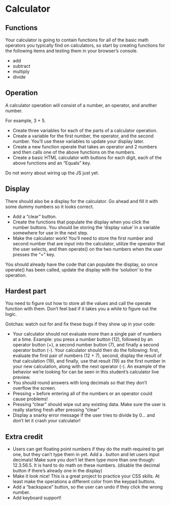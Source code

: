 # Calculator

## Functions

Your calculator is going to contain functions for all of the basic math operators you typically find on calculators, so start by creating functions for the following items and testing them in your browser’s console.

- add
- subtract
- multiply
- divide

## Operation

A calculator operation will consist of a number, an operator, and another number.

For example, 3 + 5.

- Create three variables for each of the parts of a calculator operation.
- Create a variable for the first number, the operator, and the second number. You’ll use these variables to update your display later.
- Create a new function operate that takes an operator and 2 numbers and then calls one of the above functions on the numbers.
- Create a basic HTML calculator with buttons for each digit, each of the above functions and an “Equals” key.

Do not worry about wiring up the JS just yet.

## Display

There should also be a display for the calculator. Go ahead and fill it with some dummy numbers so it looks correct.

- Add a “clear” button.
- Create the functions that populate the display when you click the number buttons. You should be storing the ‘display value’ in a variable somewhere for use in the next step.
- Make the calculator work! You’ll need to store the first number and second number that are input into the calculator, utilize the operator that the user selects, and then operate() on the two numbers when the user presses the “=” key.

You should already have the code that can populate the display, so once operate() has been called, update the display with the ‘solution’ to the operation.

## Hardest part

You need to figure out how to store all the values and call the operate function with them. Don’t feel bad if it takes you a while to figure out the logic.

Gotchas: watch out for and fix these bugs if they show up in your code:

- Your calculator should not evaluate more than a single pair of numbers at a time.
  Example: you press a number button (12), followed by an operator button (+), a second number button (7), and finally a second operator button (-). Your calculator should then do the following: first, evaluate the first pair of numbers (12 + 7), second, display the result of that calculation (19), and finally, use that result (19) as the first number in your new calculation, along with the next operator (-). An example of the behavior we’re looking for can be seen in this student’s calculator live preview.
- You should round answers with long decimals so that they don’t overflow the screen.
- Pressing = before entering all of the numbers or an operator could cause problems!
- Pressing “clear” should wipe out any existing data. Make sure the user is really starting fresh after pressing “clear”
- Display a snarky error message if the user tries to divide by 0… and don’t let it crash your calculator!

## Extra credit

- Users can get floating point numbers if they do the math required to get one, but they can’t type them in yet. Add a . button and let users input decimals! Make sure you don’t let them type more than one though: 12.3.56.5. It is hard to do math on these numbers. (disable the decimal button if there’s already one in the display)
- Make it look nice! This is a great project to practice your CSS skills. At least make the operations a different color from the keypad buttons.
- Add a “backspace” button, so the user can undo if they click the wrong number.
- Add keyboard support!
